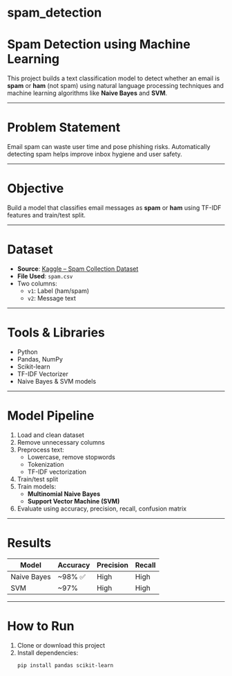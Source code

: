# spam_detection
#  Spam Detection using Machine Learning

This project builds a text classification model to detect whether an email is **spam** or **ham** (not spam) using natural language processing techniques and machine learning algorithms like **Naive Bayes** and **SVM**.

---

# Problem Statement

Email spam can waste user time and pose phishing risks. Automatically detecting spam helps improve inbox hygiene and user safety.

---

# Objective

Build a model that classifies email messages as **spam** or **ham** using TF-IDF features and train/test split.

---

# Dataset

- **Source**: [Kaggle – Spam Collection Dataset](https://www.kaggle.com/datasets/uciml/sms-spam-collection-dataset)
- **File Used**: `spam.csv`
- Two columns:
  - `v1`: Label (ham/spam)
  - `v2`: Message text

---

# Tools & Libraries

- Python  
- Pandas, NumPy  
- Scikit-learn  
- TF-IDF Vectorizer  
- Naive Bayes & SVM models

---

# Model Pipeline

1. Load and clean dataset  
2. Remove unnecessary columns  
3. Preprocess text:
   - Lowercase, remove stopwords
   - Tokenization
   - TF-IDF vectorization
4. Train/test split  
5. Train models:
   - **Multinomial Naive Bayes**
   - **Support Vector Machine (SVM)**
6. Evaluate using accuracy, precision, recall, confusion matrix

---

# Results

| Model     | Accuracy | Precision | Recall |
|-----------|----------|-----------|--------|
| Naive Bayes | ~98% ✅ | High      | High   |
| SVM         | ~97%    | High      | High   |

---

# How to Run

1. Clone or download this project
2. Install dependencies:
   ```bash
   pip install pandas scikit-learn
